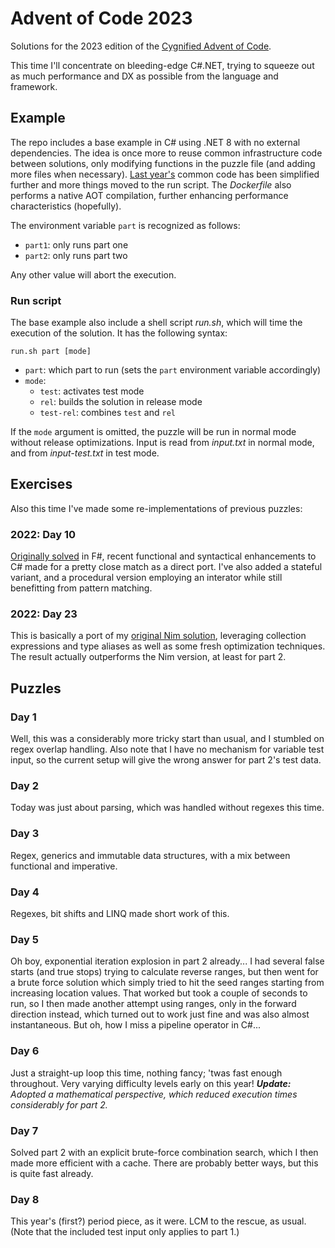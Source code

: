 Advent of Code 2023
===================

Solutions for the 2023 edition of the [Cygnified Advent of Code](https://aoc.cygni.se/).

This time I'll concentrate on bleeding-edge C#.NET, trying to squeeze out as much performance and DX as possible from the language and framework.


Example
-------

The repo includes a base example in C# using .NET 8 with no external dependencies. The idea is once more to reuse common infrastructure code between solutions, only modifying functions in the puzzle file (and adding more files when necessary). [Last year's](https://github.com/lrc-se/aoc-2022) common code has been simplified further and more things moved to the run script. The *Dockerfile* also performs a native AOT compilation, further enhancing performance characteristics (hopefully).

The environment variable `part` is recognized as follows:

- `part1`: only runs part one
- `part2`: only runs part two

Any other value will abort the execution.

### Run script

The base example also include a shell script *run.sh*, which will time the execution of the solution. It has the following syntax:

`run.sh part [mode]`

- `part`: which part to run (sets the `part` environment variable accordingly)
- `mode`:
  - `test`: activates test mode
  - `rel`: builds the solution in release mode
  - `test-rel`: combines `test` and `rel`

If the `mode` argument is omitted, the puzzle will be run in normal mode without release optimizations. Input is read from *input.txt* in normal mode, and from *input-test.txt* in test mode.


Exercises
---------

Also this time I've made some re-implementations of previous puzzles:

### 2022: Day 10

[Originally solved](https://github.com/lrc-se/aoc-2022/blob/main/day10/Puzzle.fs) in F#, recent functional and syntactical enhancements to C# made for a pretty close match as a direct port. I've also added a stateful variant, and a procedural version employing an interator while still benefitting from pattern matching.

### 2022: Day 23

This is basically a port of my [original Nim solution](https://github.com/lrc-se/aoc-2022/blob/b89e50a699b0bf3adad05f0b6dcca464efd6ccbb/day23/puzzle.nim), leveraging collection expressions and type aliases as well as some fresh optimization techniques. The result actually outperforms the Nim version, at least for part 2.


Puzzles
-------

### Day 1

Well, this was a considerably more tricky start than usual, and I stumbled on regex overlap handling. Also note that I have no mechanism for variable test input, so the current setup will give the wrong answer for part 2's test data.

### Day 2

Today was just about parsing, which was handled without regexes this time.

### Day 3

Regex, generics and immutable data structures, with a mix between functional and imperative.

### Day 4

Regexes, bit shifts and LINQ made short work of this.

### Day 5

Oh boy, exponential iteration explosion in part 2 already... I had several false starts (and true stops) trying to calculate reverse ranges, but then went for a brute force solution which simply tried to hit the seed ranges starting from increasing location values. That worked but took a couple of seconds to run, so I then made another attempt using ranges, only in the forward direction instead, which turned out to work just fine and was also almost instantaneous. But oh, how I miss a pipeline operator in C#...

### Day 6

Just a straight-up loop this time, nothing fancy; 'twas fast enough throughout. Very varying difficulty levels early on this year!
*__Update:__ Adopted a mathematical perspective, which reduced execution times considerably for part 2.*

### Day 7

Solved part 2 with an explicit brute-force combination search, which I then made more efficient with a cache. There are probably better ways, but this is quite fast already.

### Day 8

This year's (first?) period piece, as it were. LCM to the rescue, as usual. (Note that the included test input only applies to part 1.)
